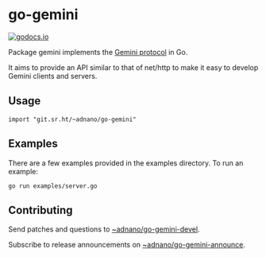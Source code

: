 # go-gemini

[![godocs.io](https://godocs.io/git.sr.ht/~adnano/go-gemini?status.svg)](https://godocs.io/git.sr.ht/~adnano/go-gemini)

Package gemini implements the [Gemini protocol](https://gemini.circumlunar.space) in Go.

It aims to provide an API similar to that of net/http to make it easy to develop Gemini clients and servers.

## Usage

	import "git.sr.ht/~adnano/go-gemini"

## Examples

There are a few examples provided in the examples directory.
To run an example:

	go run examples/server.go

## Contributing

Send patches and questions to [~adnano/go-gemini-devel](https://lists.sr.ht/~adnano/go-gemini-devel).

Subscribe to release announcements on [~adnano/go-gemini-announce](https://lists.sr.ht/~adnano/go-gemini-announce).
